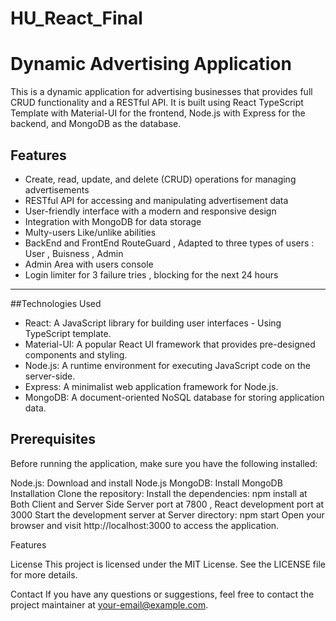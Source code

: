 # HU_React_Final

# Dynamic Advertising Application
This is a dynamic application for advertising businesses that provides full CRUD functionality and a RESTful API. It is built using React TypeScript Template  with Material-UI for the frontend, Node.js with Express for the backend, and MongoDB as the database.
 

## Features
* Create, read, update, and delete (CRUD) operations for managing advertisements
* RESTful API for accessing and manipulating advertisement data
*  User-friendly interface with a modern and responsive design
* Integration with MongoDB for data storage
* Multy-users Like/unlike  abilities
* BackEnd and FrontEnd RouteGuard , Adapted to three types of users : User , Buisness , Admin
* Admin Area with users console
* Login limiter for 3 failure tries , blocking for the next 24 hours

---

##Technologies Used

* React: A JavaScript library for building user interfaces - Using TypeScript template.
* Material-UI: A popular React UI framework that provides pre-designed components and styling.
* Node.js: A runtime environment for executing JavaScript code on the server-side.
* Express: A minimalist web application framework for Node.js.
* MongoDB: A document-oriented NoSQL database for storing application data.

## Prerequisites
Before running the application, make sure you have the following installed:

Node.js: Download and install Node.js
MongoDB: Install MongoDB
Installation
Clone the repository:
Install the dependencies:
npm install at Both Client and Server Side
Server port at 7800 , React development port at 3000
Start the development server at Server directory:  npm start
Open your browser and visit http://localhost:3000 to access the application.

Features 

License
This project is licensed under the MIT License. See the LICENSE file for more details.

Contact
If you have any questions or suggestions, feel free to contact the project maintainer at your-email@example.com.
